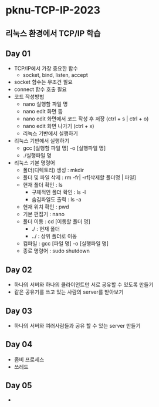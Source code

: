 # pknu-TCP-IP-2023
## 리눅스 환경에서 TCP/IP 학습

## Day 01
- TCP/IP에서 가장 중요한 함수
  - socket, bind, listen, accept
- socket 함수는 무조건 필요
- connect 함수 호출 필요
- 코드 작성방법
  - nano 실행할 파일 명
  - nano edit 화면 뜸
  - nano edit 화면에서 코드 작성 후 저장 (ctrl + s | ctrl + o)
  - nano edit 화면 나가기 (ctrl + x)
  - 리눅스 기반에서 실행하기
- 리눅스 기반에서 실행하기
  - gcc [실행할 파일 명] -o [실행파일 명]
  - ./실행파일 명
- 리눅스 기본 명령어
  - 폴더(디렉토리) 생성 : mkdir
  - 폴더 및 파일 삭제 : rm -fr| -rf[삭제할 폴더명 | 파일]
  - 현재 폴더 확인 : ls
    - 구체적인 폴더 확인 : ls -l
    - 숨김파일도 출력 : ls -a
  - 현재 위치 확인 : pwd
  - 기본 편집기 : nano
  - 폴더 이동 : cd [이동할 폴더 명]
    - ./ : 현재 폴더
    - ../ : 상위 폴더로 이동
  - 컴파일 : gcc [파일 명] -o [실행파일 명]
  - 종료 명령어 : sudo shutdown
 
## Day 02
- 하나의 서버와 하나의 클라이언트만 서로 공유할 수 있도록 만들기
- 같은 공유기를 쓰고 있는 사람의 server를 받아보기

## Day 03
- 하나의 서버와 여러사람들과 공유 할 수 있는 server 만들기

## Day 04
- 좀비 프로세스
- 쓰레드

## Day 05
- 
